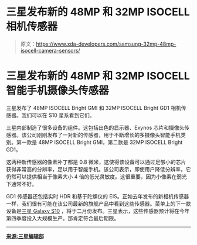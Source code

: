 # 三星发布新的 48MP 和 32MP ISOCELL 相机传感器

> 原文：<https://www.xda-developers.com/samsung-32mp-48mp-isocell-camera-sensors/>

# 三星发布新的 48MP 和 32MP ISOCELL 智能手机摄像头传感器

三星发布了 48MP ISOCELL Bright GMI 和 32MP ISOCELL Bright GD1 相机传感器。我们可以在 S10 星系看到它们。

三星内部制造了很多设备的组件。这包括出色的显示器、Exynos 芯片和摄像头传感器。该公司刚刚发布了一对新的传感器，用于不断增长的多摄像头智能手机类别。第一款是 48MP ISOCELL Bright GMI，第二款是 32MP ISOCELL Bright GD1。

这两种新传感器的像素补丁都是 0.8 微米，这使得该设备可以通过足够小的芯片获得非常高的分辨率，足以用于智能手机。该公司表示，即使用户降低分辨率，它仍然可以提供相当于像素大小 4 倍的低光灵敏度。这很重要，因为小像素在弱光下通常不好。

GD1 传感器还包括实时 HDR 和基于陀螺仪的 EIS。正如去年发布的新相机传感器一样，我们很有可能在该公司最新的旗舰产品中看到这些传感器。菜单上的下一款设备是[三星 Galaxy S10](https://www.xda-developers.com/tag/samsung-galaxy-s10/) ，将于二月份发布。三星表示，这些传感器预计将在今年第四季度投入大规模生产。那肯定符合最后期限。

* * *

[**来源:三星编辑部**](https://news.samsung.com/global/samsung-introduces-two-new-0-8%CE%BCm-isocell-image-sensors-to-the-smartphone-market)